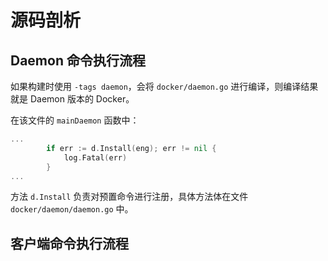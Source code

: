 # 源码剖析

## Daemon 命令执行流程

如果构建时使用 `-tags daemon`，会将 `docker/daemon.go` 进行编译，则编译结果就是 Daemon 版本的 Docker。

在该文件的 `mainDaemon` 函数中：

```go
...
		if err := d.Install(eng); err != nil {
			log.Fatal(err)
		}	
...
```

方法 `d.Install` 负责对预置命令进行注册，具体方法体在文件 `docker/daemon/daemon.go` 中。

## 客户端命令执行流程

